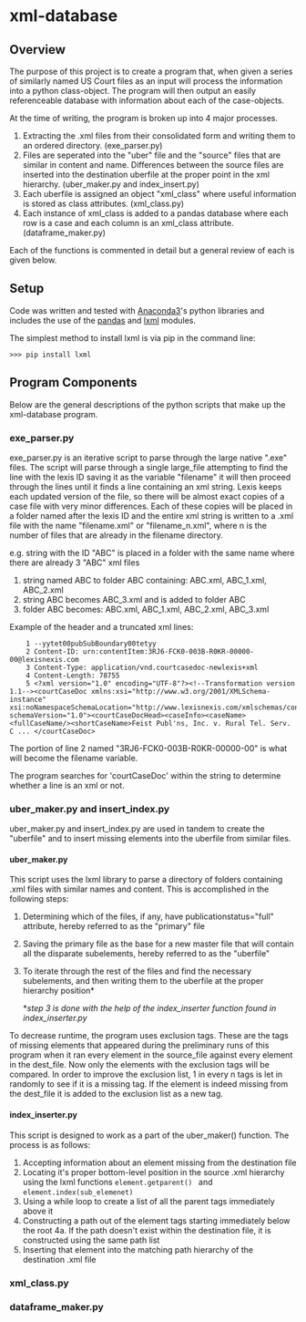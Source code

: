 # xml-database

## Overview

The purpose of this project is to create a program that, when given a series of similarly named US Court files as an input will process the information into a python class-object. The program will then output an easily referenceable database with information about each of the case-objects.

At the time of writing, the program is broken up into 4 major processes.
1. Extracting the .xml files from their consolidated form and writing them to an ordered directory. (exe_parser.py)
2. Files are seperated into the "uber" file and the "source" files that are similar in content and name. Differences between the source files are inserted into the destination uberfile at the proper point in the xml hierarchy. (uber_maker.py and index_insert.py)
3. Each uberfile is assigned an object "xml_class" where useful information is stored as class attributes. (xml_class.py)
4. Each instance of xml_class is added to a pandas database where each row is a case and each column is an xml_class attribute. (dataframe_maker.py)

Each of the functions is commented in detail but a general review of each is given below.

## Setup
Code was written and tested with [Anaconda3](https://conda.io/docs/user-guide/install/download.html)'s python libraries and includes the use of the [pandas](https://pandas.pydata.org/) and [lxml](https://lxml.de/) modules.

The simplest method to install lxml is via pip in the command line:
```
>>> pip install lxml
```
## Program Components
Below are the general descriptions of the python scripts that make up the xml-database program.

### exe_parser.py

exe_parser.py is an iterative script to parse through the large native ".exe" files. The script will parse through a single large_file attempting to find the line with the lexis ID saving it as the variable "filename" it will then proceed through the lines until it finds a line containing an xml string. Lexis keeps each updated version of the file, so there will be almost exact copies of a case file with very minor differences. Each of these copies will be placed in a folder named after the lexis ID and the entire xml string is written to a .xml file with the name "filename.xml" or "filename_n.xml", where n is the number of files that are already in the filename directory.

e.g. string with the ID "ABC" is placed in a folder with the same name where there are already 3 "ABC" xml files

1. string named ABC to folder ABC containing: ABC.xml, ABC_1.xml, ABC_2.xml
2. string ABC becomes ABC_3.xml and is added to folder ABC
3. folder ABC becomes: ABC.xml, ABC_1.xml, ABC_2.xml, ABC_3.xml

Example of the header and a truncated xml lines:

```
	1 --yytet00pubSubBoundary00tetyy
	2 Content-ID: urn:contentItem:3RJ6-FCK0-003B-R0KR-00000-00@lexisnexis.com
	3 Content-Type: application/vnd.courtcasedoc-newlexis+xml
	4 Content-Length: 78755
	5 <?xml version="1.0" encoding="UTF-8"?><!--Transformation version 1.1--><courtCaseDoc xmlns:xsi="http://www.w3.org/2001/XMLSchema-instance" xsi:noNamespaceSchemaLocation="http://www.lexisnexis.com/xmlschemas/content/public/courtcasedoc/1/" schemaVersion="1.0"><courtCaseDocHead><caseInfo><caseName><fullCaseName/><shortCaseName>Feist Publ'ns, Inc. v. Rural Tel. Serv. C ... </courtCaseDoc>
```

The portion of line 2 named "3RJ6-FCK0-003B-R0KR-00000-00" is what will become the filename variable.

The program searches for 'courtCaseDoc' within the string to determine whether a line is an xml or not.
  
### uber_maker.py and insert_index.py
uber_maker.py and insert_index.py are used in tandem to create the "uberfile" and to insert missing elements into the uberfile from similar files.

#### uber_maker.py
This script uses the lxml library to parse a directory of folders containing .xml files with similar names and content.
This is accomplished in the following steps:

1. Determining which of the files, if any, have publicationstatus="full" attribute, hereby referred to as the "primary" file
2. Saving the primary file as the base for a new master file that will contain all the disparate subelements, hereby referred to as the "uberfile"
3. To iterate through the rest of the files and find the necessary subelements, and  then writing them to the uberfile at the proper hierarchy position*

	**step 3 is done with the help of the index_inserter function found in index_inserter.py*

To decrease runtime, the program uses exclusion tags. These are the tags of missing elements that appeared during the preliminary runs of this program when it ran every element in the source_file against every element in the dest_file. Now only the elements with the exclusion tags will be compared. In order to improve the exclusion list, 1 in every n tags is let in randomly to see if it is a missing tag. If the element is indeed missing from the dest_file it is added to the exclusion list as a new tag.

#### index_inserter.py
This script is designed to work as a part of the uber_maker() function. The process is as follows:
1. Accepting information about an element missing from the destination file
2. Locating it's proper bottom-level position in the source .xml hierarchy using the lxml functions ```element.getparent()
``` and ```element.index(sub_elemenet)```
3. Using a while loop to create a list of all the parent tags immediately above it
4. Constructing a path out of the element tags starting immediately below the root
    4a. If the path doesn't exist within the destination file, it is constructed using the same path list
5. Inserting that element into the matching path hierarchy of the destination .xml file

### xml_class.py
### dataframe_maker.py
